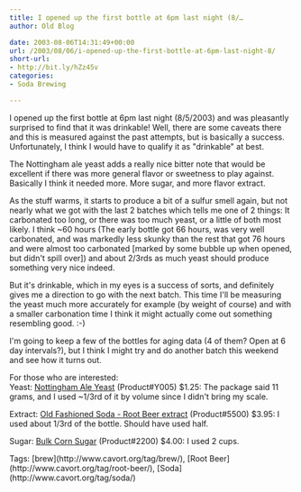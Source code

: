 ```yaml
---
title: I opened up the first bottle at 6pm last night (8/…
author: Old Blog

date: 2003-08-06T14:31:49+00:00
url: /2003/08/06/i-opened-up-the-first-bottle-at-6pm-last-night-8/
short-url:
- http://bit.ly/hZz45v
categories:
- Soda Brewing

---
```

<div class='microid-http+http:sha1:6563e9b414094eddf99c9b4014f5dde579fce4cf'>

I opened up the first bottle at 6pm last night (8/5/2003) and was pleasantly surprised to find that it was drinkable! Well, there are some caveats there and this is measured against the past attempts, but is basically a success. Unfortunately, I think I would have to qualify it as "drinkable" at best.

The Nottingham ale yeast adds a really nice bitter note that would be excellent if there was more general flavor or sweetness to play against. Basically I think it needed more. More sugar, and more flavor extract.

As the stuff warms, it starts to produce a bit of a sulfur smell again, but not nearly what we got with the last 2 batches which tells me one of 2 things: It carbonated too long, or there was too much yeast, or a little of both most likely. I think ~60 hours (The early bottle got 66 hours, was very well carbonated, and was markedly less skunky than the rest that got 76 hours and were almost too carbonated [marked by some bubble up when opened, but didn't spill over]) and about 2/3rds as much yeast should produce something very nice indeed.

But it's drinkable, which in my eyes is a success of sorts, and definitely gives me a direction to go with the next batch. This time I'll be measuring the yeast much more accurately for example (by weight of course) and with a smaller carbonation time I think it might actually come out something resembling good. :-)

I'm going to keep a few of the bottles for aging data (4 of them? Open at 6 day intervals?), but I think I might try and do another batch this weekend and see how it turns out.

For those who are interested:<br /> Yeast: [Nottingham Ale Yeast](http://www.northernbrewer.com/dried-yeast.html) (Product#Y005) $1.25: The package said 11 grams, and I used ~1/3rd of it by volume since I didn't bring my scale.

Extract: [Old Fashioned Soda - Root Beer extract](http://www.northernbrewer.com/soda.html) (Product#5500) $3.95: I used about 1/3rd of the bottle. Should have used half.

Sugar: [Bulk Corn Sugar](http://www.northernbrewer.com/sugars.html) (Product#2200) $4.00: I used 2 cups.

</div>

<div class="st-post-tags">
Tags: [brew](http://www.cavort.org/tag/brew/), [Root Beer](http://www.cavort.org/tag/root-beer/), [Soda](http://www.cavort.org/tag/soda/)<br />
</div>